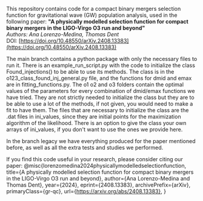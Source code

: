 This repository contains code for a compact binary mergers selection function for gravitational wave (GW) population analysis, used in the following paper: 
**"A physically modelled selection function for compact binary mergers in the LIGO-Virgo O3 run and beyond"**  
*Authors: Ana Lorenzo-Medina, Thomas Dent*  
DOI: [https://doi.org/10.48550/arXiv.2408.13383](https://doi.org/10.48550/arXiv.2408.13383)

The main branch contains  a python package with only the necessary files to run it. There is an example_run_script.py with the code to initialize the class Found_injections() to be able to use its methods. The class is in the o123_class_found_inj_general.py file, and the functions for dmid and emax are in fitting_functions.py. The o1 o2 and o3 folders contain the optimal values of the parameters for every combination of dmid/emax functions we have tried. They are not strictly needed to initialize the class but they are to be able to use a lot of the methods, if not given, you would need to make a fit to have them. The files that are necessary to initialize the class are the .dat files in ini_values, since they are initial points for the maximization algorithm of the likelihood. There is an option to give the class your own arrays of ini_values, if you don't want to use the ones we provide here. 

In the branch legacy we have everything produced for the paper mentioned before, as well as all the extra tests and studies we performed. 

If you find this code useful in your research, please consider citing our paper:
@misc{lorenzomedina2024physicallymodelledselectionfunction,
      title={A physically modelled selection function for compact binary mergers in the LIGO-Virgo O3 run and beyond}, 
      author={Ana Lorenzo-Medina and Thomas Dent},
      year={2024},
      eprint={2408.13383},
      archivePrefix={arXiv},
      primaryClass={gr-qc},
      url={https://arxiv.org/abs/2408.13383}, 
}